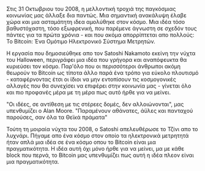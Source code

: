 Στις 31 Οκτωβριου του 2008, η μελλοντική τροχιά της παγκόσμιας κοινωνίας μας άλλαξε δια παντώς. Μια σημαντική ανακάλυψη έλαβε χώρα και μια ασταμάτητη ιδεα αμολύθηκε στον κόσμο. Μια ιδέα τόσο βαθυστόχαστη, τόσο εξωφρενική, που παρέμενε άγνωστη σε σχεδόν τους πάντες για τα πρώτα χρόνια - και που ακόμα απορρίπτεται απο πολλούς: Το Bitcoin: Ένα Ομότιμο Ηλεκτρονικό Σύστημα Μετρητών.

Η εργασία που δημοσιεύθηκε απο τον Satoshi Nakamoto εκείνη την νύχτα του Halloween, περιγράφει μια ιδέα που γρήγορα και αναπόφευκτα θα κυριεύσει τον κόσμο. Παρ'όλο που οι περισσότεροι άνθρωποι ακόμη θεωρούν το Bitcoin ως τίποτα άλλο παρά ένα τρόπο για εύκολο πλουτισμό - καταφέρνοντας έτσι οι ίδιοι να μην εντοπίσουν τις κοσμογονικές αλλαγές που θα συνεχίσει να επιφέρει στην κοινωνία μας - γίνεται όλο και πιο προφανές μέρα με τη μέρα πως αυτό ήρθε για να μείνει.

"Οι ιδέες, σε αντίθεση με τις στέρεες δομές, δεν αλλοιώνονται", μας υπενθυμίζει ο Alan Moore. "Παραμένουν αθάνατες, άϋλες και πανταχού παρούσες, σαν όλα τα Θεϊκά πράματα"

Τούτη τη μοιραία νύχτα του 2008, ο Satoshi απελευθέρωσε το Τζίνι απο το λυχνάρι. Πήγαμε απο ένα κόσμο στον οποίο τα ηλεκτρονικά μετρητητά ήταν απλά μια ιδέα σε ένα κόσμο οπου το Bitcoin είναι μια πραγματικότητα. Η ιδέα αυτή όχι μόνο ήρθε για να μείνει, μα με κάθε block που περνά, το Bitcoin μας υπενθυμίζει πως αυτή η ιδέα πλεον είναι μια πραγματικότητα.